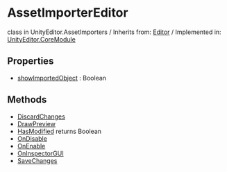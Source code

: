 # AssetImporterEditor
class in UnityEditor.AssetImporters
 / Inherits from: <a href="https://docs.unity3d.com/6000.0/Documentation/ScriptReference/Editor.html">Editor</a> / Implemented in: <a href="https://docs.unity3d.com/6000.0/Documentation/ScriptReference/UnityEditor.CoreModule.html">UnityEditor.CoreModule</a>

## Properties
- <a href="https://docs.unity3d.com/6000.0/Documentation/ScriptReference/AssetImporterEditor-showImportedObject.html">showImportedObject</a> : Boolean

## Methods
- <a href="https://docs.unity3d.com/6000.0/Documentation/ScriptReference/AssetImporterEditor.DiscardChanges.html">DiscardChanges</a>
- <a href="https://docs.unity3d.com/6000.0/Documentation/ScriptReference/AssetImporterEditor.DrawPreview.html">DrawPreview</a>
- <a href="https://docs.unity3d.com/6000.0/Documentation/ScriptReference/AssetImporterEditor.HasModified.html">HasModified</a> returns Boolean
- <a href="https://docs.unity3d.com/6000.0/Documentation/ScriptReference/AssetImporterEditor.OnDisable.html">OnDisable</a>
- <a href="https://docs.unity3d.com/6000.0/Documentation/ScriptReference/AssetImporterEditor.OnEnable.html">OnEnable</a>
- <a href="https://docs.unity3d.com/6000.0/Documentation/ScriptReference/AssetImporterEditor.OnInspectorGUI.html">OnInspectorGUI</a>
- <a href="https://docs.unity3d.com/6000.0/Documentation/ScriptReference/AssetImporterEditor.SaveChanges.html">SaveChanges</a>
